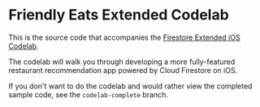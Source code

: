 # Friendly Eats Extended Codelab

This is the source code that accompanies the
[Firestore Extended iOS Codelab](https://codelabs.developers.google.com/codelabs/firebase-cloud-firestore-workshop-swift).

The codelab will walk you through developing a more fully-featured restaurant
recommendation app powered by Cloud Firestore on iOS.

If you don't want to do the codelab and would rather view the completed sample
code, see the `codelab-complete` branch.
